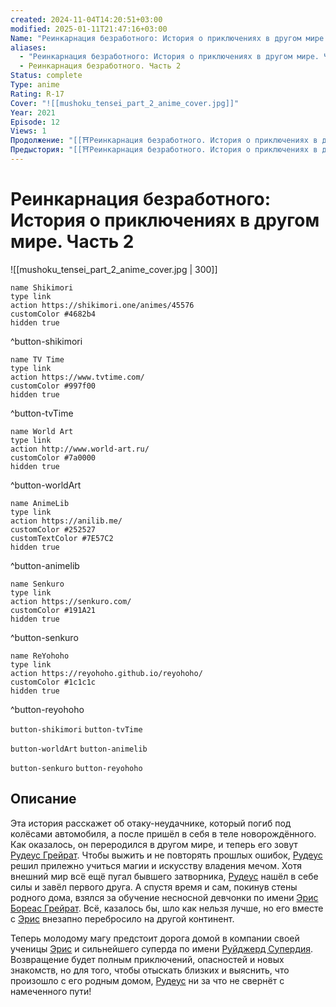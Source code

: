 ```yaml
---
created: 2024-11-04T14:20:51+03:00
modified: 2025-01-11T21:47:16+03:00
Name: "Реинкарнация безработного: История о приключениях в другом мире. Часть 2"
aliases:
  - "Реинкарнация безработного: История о приключениях в другом мире. Часть 2"
  - Реинкарнация безработного. Часть 2
Status: complete
Type: anime
Rating: R-17
Cover: "![[mushoku_tensei_part_2_anime_cover.jpg]]"
Year: 2021
Episode: 12
Views: 1
Продолжение: "[[⛩️Реинкарнация безработного. История о приключениях в другом мире 2 (аниме)]]"
Предыстория: "[[⛩️Реинкарнация безработного. История о приключениях в другом мире (аниме)]]"
---
```


# Реинкарнация безработного: История о приключениях в другом мире. Часть 2

![[mushoku_tensei_part_2_anime_cover.jpg | 300]]

```button
name Shikimori
type link
action https://shikimori.one/animes/45576
customColor #4682b4
hidden true
```
^button-shikimori

```button
name TV Time
type link
action https://www.tvtime.com/
customColor #997f00
hidden true
```
^button-tvTime

```button
name World Art
type link
action http://www.world-art.ru/
customColor #7a0000
hidden true
```
^button-worldArt

```button
name AnimeLib
type link
action https://anilib.me/
customColor #252527
customTextColor #7E57C2
hidden true
```
^button-animelib

```button
name Senkuro
type link
action https://senkuro.com/
customColor #191A21
hidden true
```
^button-senkuro

```button
name ReYohoho
type link
action https://reyohoho.github.io/reyohoho/
customColor #1c1c1c
hidden true
```
^button-reyohoho

`button-shikimori` `button-tvTime`

`button-worldArt` `button-animelib`

`button-senkuro` `button-reyohoho`

## Описание

Эта история расскажет об отаку-неудачнике, который погиб под колёсами автомобиля, а после пришёл в себя в теле новорождённого. Как оказалось, он переродился в другом мире, и теперь его зовут [Рудеус Грейрат](https://shikimori.one/characters/111245-rudeus-greyrat). Чтобы выжить и не повторять прошлых ошибок, [Рудеус](https://shikimori.one/characters/111245-rudeus-greyrat) решил прилежно учиться магии и искусству владения мечом. Хотя внешний мир всё ещё пугал бывшего затворника, [Рудеус](https://shikimori.one/characters/111245-rudeus-greyrat) нашёл в себе силы и завёл первого друга. А спустя время и сам, покинув стены родного дома, взялся за обучение несносной девчонки по имени [Эрис Бореас Грейрат](https://shikimori.one/characters/111335-eris-boreas-greyrat). Всё, казалось бы, шло как нельзя лучше, но его вместе с [Эрис](https://shikimori.one/characters/111335-eris-boreas-greyrat) внезапно перебросило на другой континент. 

Теперь молодому магу предстоит дорога домой в компании своей ученицы [Эрис](https://shikimori.one/characters/111335-eris-boreas-greyrat) и сильнейшего суперда по имени [Руйджерд Супердия](https://shikimori.one/characters/111739-ruijerd-superdia). Возвращение будет полным приключений, опасностей и новых знакомств, но для того, чтобы отыскать близких и выяснить, что произошло с его родным домом, [Рудеус](https://shikimori.one/characters/111245-rudeus-greyrat) ни за что не свернёт с намеченного пути!
